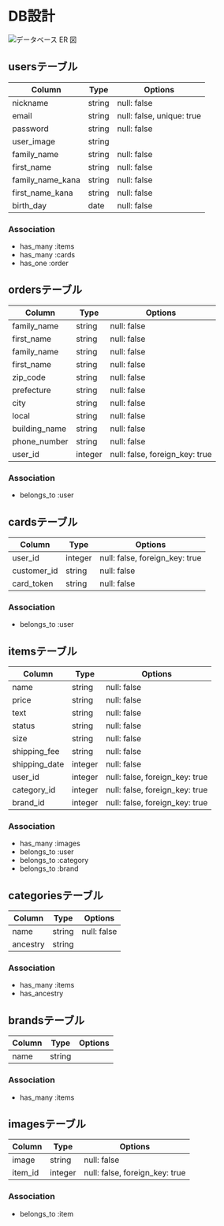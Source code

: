 # DB設計
![データベース ER 図](https://user-images.githubusercontent.com/66294265/86114066-03ba6800-bb05-11ea-9b24-83bc457a622d.jpeg)


## usersテーブル

|Column|Type|Options|
|------|----|-------|
|nickname|string|null: false|
|email|string|null: false, unique: true|
|password|string|null: false|
|user_image|string||
|family_name|string|null: false|
|first_name|string|null: false|
|family_name_kana|string|null: false|
|first_name_kana|string|null: false|
|birth_day|date|null: false|

### Association
- has_many :items
- has_many :cards
- has_one :order


## ordersテーブル

|Column|Type|Options|
|------|----|-------|
|family_name|string|null: false|
|first_name|string|null: false|
|family_name|string|null: false|
|first_name|string|null: false|
|zip_code|string|null: false|
|prefecture|string|null: false|
|city|string|null: false|
|local|string|null: false|
|building_name|string|null: false|
|phone_number|string|null: false|
|user_id|integer|null: false, foreign_key: true|

### Association
- belongs_to :user



## cardsテーブル

|Column|Type|Options|
|------|----|-------|
|user_id|integer|null: false, foreign_key: true|
|customer_id|string|null: false|
|card_token|string|null: false|

### Association
- belongs_to :user



## itemsテーブル

|Column|Type|Options|
|------|----|-------|
|name|string|null: false|
|price|string|null: false|
|text|string|null: false|
|status|string|null: false|
|size|string|null: false|
|shipping_fee|string|null: false|
|shipping_date|integer|null: false|
|user_id|integer|null: false, foreign_key: true|
|category_id|integer|null: false, foreign_key: true|
|brand_id|integer|null: false, foreign_key: true|


### Association
- has_many :images
- belongs_to :user
- belongs_to :category
- belongs_to :brand


## categoriesテーブル

|Column|Type|Options|
|------|----|-------|
|name|string|null: false|
|ancestry|string||


### Association
- has_many :items
- has_ancestry



## brandsテーブル

|Column|Type|Options|
|------|----|-------|
|name|string||



### Association
- has_many :items


## imagesテーブル

|Column|Type|Options|
|------|----|-------|
|image|string|null: false|
|item_id|integer|null: false, foreign_key: true|



### Association
- belongs_to :item
